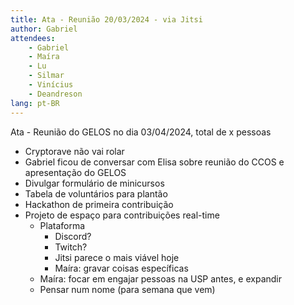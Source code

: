 ```yaml
---
title: Ata - Reunião 20/03/2024 - via Jitsi
author: Gabriel
attendees:
    - Gabriel
    - Maíra
    - Lu
    - Silmar
    - Vinícius
    - Deandreson
lang: pt-BR
---
```


Ata - Reunião do GELOS no dia 03/04/2024, total de x pessoas

- Cryptorave não vai rolar
- Gabriel ficou de conversar com Elisa sobre reunião do CCOS e apresentação do GELOS
- Divulgar formulário de minicursos
- Tabela de voluntários para plantão
- Hackathon de primeira contribuição
- Projeto de espaço para contribuições real-time
    - Plataforma
        - Discord?
        - Twitch?
        - Jitsi parece o mais viável hoje
        - Maíra: gravar coisas específicas
    - Maíra: focar em engajar pessoas na USP antes, e expandir
    - Pensar num nome (para semana que vem)
